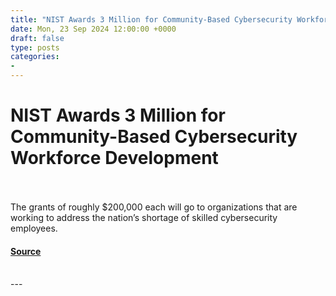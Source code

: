 ```yaml
---
title: "NIST Awards 3 Million for Community-Based Cybersecurity Workforce Development"
date: Mon, 23 Sep 2024 12:00:00 +0000
draft: false
type: posts
categories: 
- 
---
```

# NIST Awards 3 Million for Community-Based Cybersecurity Workforce Development

<br/>

<br/>
The grants of roughly $200,000 each will go to organizations that are working to address the nation’s shortage of skilled cybersecurity employees.

#### [Source](https://www.nist.gov/news-events/news/2024/09/nist-awards-3-million-community-based-cybersecurity-workforce-development)

<br/>
---
